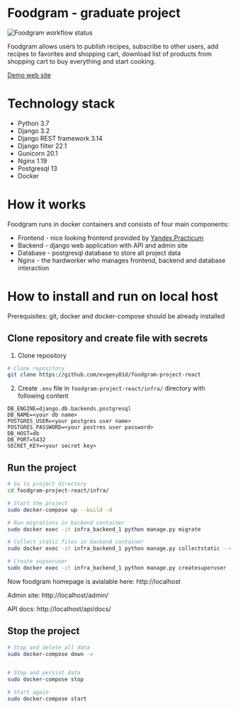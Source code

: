 # Foodgram - graduate project

![Foodgram workflow status](https://github.com/evgeny81d/foodgram-project-react/actions/workflows/foodgram_workflow.yml/badge.svg)


Foodgram allows users to publish recipes, subscribe to other users,
add recipes to favorites and shopping cart, download list of products from 
shopping cart to buy everything and start cooking.

[Demo web site](http://158.160.44.11)

# Technology stack

* Python 3.7
* Django 3.2
* Django REST framework 3.14
* Django filter 22.1
* Gunicorn 20.1
* Nginx 1.19
* Postgresql 13
* Docker


# How it works

Foodgram runs in docker containers and consists of four main components:
* Frontend - nice looking frontend provided by [Yandex.Practicum](https://practicum.yandex.ru)
* Backend - django web application with API and admin site
* Database - postgresql database to store all project data
* Nginx - the hardworker who manages frontend, backend and database interaction

# How to install and run on local host

Prerequisites: git, docker and docker-compose should be already installed

## Clone repository and create file with secrets

1. Clone repository
```sh
# Clone repository
git clone https://github.com/evgeny81d/foodgram-project-react
```

2. Create `.env` file in `foodgram-project-react/infra/` directory with 
following content 
```
DB_ENGINE=django.db.backends.postgresql
DB_NAME=<your db name>
POSTGRES_USER=<your postgres user name>
POSTGRES_PASSWORD=<your postres user password>
DB_HOST=db
DB_PORT=5432
SECRET_KEY=<your secret key>
```

## Run the project

```sh
# Go to project directory
cd foodgram-project-react/infra/

# Start the project
sudo docker-compose up --build -d

# Run migrations in backend container
sudo docker exec -it infra_backend_1 python manage.py migrate

# Collect static files in backend container
sudo docker exec -it infra_backend_1 python manage.py collectstatic --no-input

# Create supseruser
sudo docker exec -it infra_backend_1 python manage.py createsuperuser
```

Now foodgram homepage is avialable here: http://localhost

Admin site: http://localhost/admin/

API docs: http://localhost/api/docs/


## Stop the project

```sh
# Stop and delete all data
sudo docker-compose down -v


# Stop and persist data
sudo docker-compose stop

# Start again
sudo docker-compose start
```
